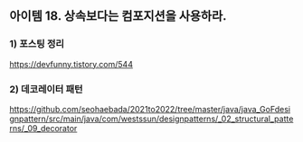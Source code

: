 ## 아이템 18. 상속보다는 컴포지션을 사용하라.

### 1) 포스팅 정리
https://devfunny.tistory.com/544

### 2) 데코레이터 패턴
https://github.com/seohaebada/2021to2022/tree/master/java/java_GoFdesignpattern/src/main/java/com/westssun/designpatterns/_02_structural_patterns/_09_decorator